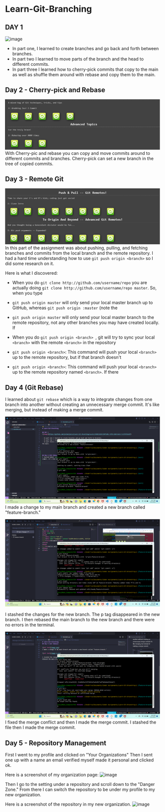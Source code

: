 # Learn-Git-Branching

## DAY 1

![image](https://github.com/jordan2juice/Learn-Git-Branching/assets/146011829/294f1d0c-93fd-42dd-8e14-7c15f4762e9f)

- In part one, I learned to create branches and go back and forth between branches.
- In part two I learned to move parts of the branch and the head to different commits.
- In part three I learned how to cherry-pick commits that copy to the main as well as shuffle them around with rebase and copy them to the main.

## Day 2 - Cherry-pick and Rebase

![alt text](image-3.png)
With Cherry-pic and rebase you can copy and move commits around to different commits and branches. Cherry-pick can set a new branch in the tree of copied commits.

## Day 3 - Remote Git

![alt text](image-4.png)
In this part of the assignment was about pushing, pulling, and fetching branches and commits from the local branch and the remote repository.
I had a hard time understanding how to use `git push origin <branch>` so I did some research on it.

Here is what I discovered:

- When you do `git clone http://github.com/username/repo` you are actually doing `git clone http://github.com/username/repo master`. So, when you type

- `git push origin master` will only send your local master branch up to GitHub, whereas `git push origin :master` (note the
- `git push origin master` will only send your local master branch to the remote repository, not any other branches you may have created locally. If
- When you do `git push origin <branch> `, git will try to sync your local `<branch>` with the remote `<branch>` in the repository
- `git push origin <branch>`: This command will push your local `<branch>` up to the remote repository, but if that branch doesn't
- `git push origin <branch>`: This command will push your local `<branch>` up to the remote repository named `<branch>`. If there

## Day 4 (Git Rebase)

I learned about `git rebase` which is a way to integrate changes from one branch into another without creating an unnecessary merge commit. It's like merging, but instead of making a merge commit.

![alt text](image.png)
I made a change to my main branch and created a new branch called "feature-branch."

![alt text](image-1.png)

I stashed the changes for the new branch. The p tag disappeared in the new branch. I then rebased the main branch to the new branch and there were no errors in the terminal.

![alt text](image-2.png)
I fixed the merge conflict and then I made the merge commit. I stashed the file then I made the merge commit.

## Day 5 - Repository Management
First I went to my profile and clicked on "Your Organizations"  Then I sent one up with a name an email verified myself made it personal and clicked ok.

Here is a screenshot of my organization page:
![image](https://github.com/jordan2juice/Learn-Git-Branching/assets/146011829/cc6d0a90-0ecf-4282-8c5b-a40511b095b0)

Then I go to the setting under a repository and scroll down to the "Danger Zone." From there I can switch the repository to be under my profile to my new organization.

Here is a screenshot of the repository in my new organization.
![image](https://github.com/Coding-by-Jordan/Learn-Git-Branching/assets/146011829/f1036571-7b8e-480b-8e6c-0ff98c221b38)


